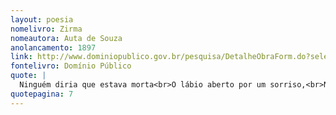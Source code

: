 ```yaml
---
layout: poesia
nomelivro: Zirma
nomeautora: Auta de Souza
anolancamento: 1897
link: http://www.dominiopublico.gov.br/pesquisa/DetalheObraForm.do?select_action=&co_obra=81990
fontelivro: Domínio Público
quote: |
  Ninguém diria que estava morta<br>O lábio aberto por um sorriso,<br>Na terra triste, - que desconforto!<br>Quanta alegria - No Paraíso!
quotepagina: 7
---
```

